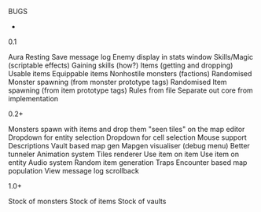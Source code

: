 BUGS

-

0.1

Aura
Resting
Save message log
Enemy display in stats window
Skills/Magic (scriptable effects)
	Gaining skills (how?)
Items (getting and dropping)
	Usable items
	Equippable items
Nonhostile monsters (factions)
Randomised Monster spawning (from monster prototype tags)
Randomised Item spawning (from item prototype tags)
Rules from file
Separate out core from implementation

0.2+

Monsters spawn with items and drop them
"seen tiles" on the map editor
Dropdown for entity selection
Dropdown for cell selection
Mouse support
	Descriptions
Vault based map gen
Mapgen visualiser (debug menu)
Better tunneler
Animation system
Tiles renderer
Use item on item
Use item on entity
Audio system
Random item generation
Traps
Encounter based map population
View message log scrollback

1.0+

Stock of monsters
Stock of items
Stock of vaults